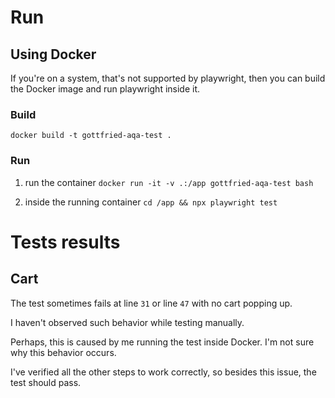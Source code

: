# Run
## Using Docker
If you're on a system, that's not supported by playwright, then you can build the Docker image and run playwright inside it.

### Build
`docker build -t gottfried-aqa-test .`

### Run
1. run the container
`docker run -it -v .:/app gottfried-aqa-test bash`

2. inside the running container
`cd /app && npx playwright test`

# Tests results
## Cart
The test sometimes fails at line `31` or line `47` with no cart popping up. 

I haven't observed such behavior while testing manually. 

Perhaps, this is caused by me running the test inside Docker. I'm not sure why this behavior occurs.

I've verified all the other steps to work correctly, so besides this issue, the test should pass.